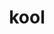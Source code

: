 ---
blog: https://blog.kool.dev/
git: https://github.com/kool-dev
logohandle: kooldev
sort: kool
title: kool
twitter: https://x.com/devwithkool
website: https://kool.dev/
---